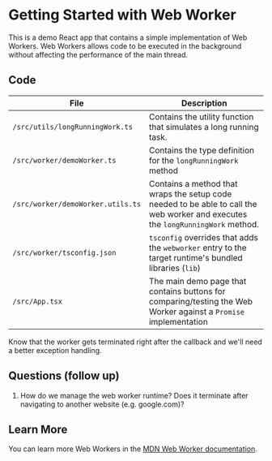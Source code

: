 # Getting Started with Web Worker

This is a demo React app that contains a simple implementation of Web Workers. Web Workers allows code to be executed in the background without affecting the performance of the main thread.

## Code

File | Description
------ | ------
`/src/utils/longRunningWork.ts` | Contains the utility function that simulates a long running task.
`/src/worker/demoWorker.ts` | Contains the type definition for the `longRunningWork` method
`/src/worker/demoWorker.utils.ts` | Contains a method that wraps the setup code needed to be able to call the web worker and executes the `longRunningWork` method. 
`/src/worker/tsconfig.json` | `tsconfig` overrides that adds the `webworker` entry to the target runtime's bundled libraries (`lib`)
`/src/App.tsx` | The main demo page that contains buttons for comparing/testing the Web Worker against a `Promise` implementation

Know that the worker gets terminated right after the callback and we'll need a better exception handling.

## Questions (follow up)
1. How do we manage the web worker runtime? Does it terminate after navigating to another website (e.g. google.com)?

## Learn More

You can learn more Web Workers in the [MDN Web Worker documentation](https://developer.mozilla.org/en-US/docs/Web/API/Web_Workers_API/Using_web_workers).